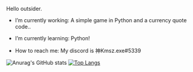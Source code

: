 Hello outsider.

- I’m currently working: A simple game in Python and a currency quote code..

- I’m currently learning: Python!

- How to reach me: My discord is 神Kmsz.exe#5339

![Anurag's GitHub stats](https://github-readme-stats.vercel.app/api?username=Kamaasoo&show_icons=true&theme=midnight-purple)
[![Top Langs](https://github-readme-stats.vercel.app/api/top-langs/?username=Kamaasoo&show_icons=true&theme=midnight-purple)](https://github.com/Kamaasoo/github-readme-stats)




